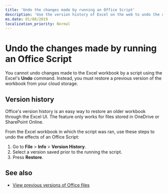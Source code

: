 ```yaml
---
title: 'Undo the changes made by running an Office Script'
description: 'Use the version history of Excel on the web to undo the changes made by running a script.'
ms.date: 01/08/2019
localization_priority: Normal
---
```


# Undo the changes made by running an Office Script

You cannot undo changes made to the Excel workbook by a script using the Excel's **Undo** command. Instead, you must restore a previous version of the workbook from your cloud storage.

## Version history

Office's version history is an easy way to restore an older workbook through the Excel UI. The feature only works for files stored in OneDrive or SharePoint Online.

From the Excel workbook in which the script was ran, use these steps to undo the effects of an Office Script:

1. Go to **File** > **Info** > **Version History**.
2. Select a version saved prior to the running the script.
3. Press **Restore**.

## See also

- [View previous versions of Office files](https://support.office.com/article/View-previous-versions-of-Office-files-5c1e076f-a9c9-41b8-8ace-f77b9642e2c2#ID0EABBAAA=Web)
